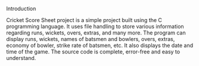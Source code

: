 Introduction

Cricket Score Sheet project is a simple project built using the C programming language. It uses file handling to store various information regarding runs, wickets, overs, extras, 
and many more. The program can display runs, wickets, names of batsmen and bowlers, overs, extras, economy of bowler, strike rate of batsmen, etc. It also displays the date and 
time of the game. The source code is complete, error-free and easy to understand.


